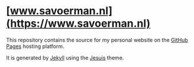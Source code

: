 # [www.savoerman.nl](https://www.savoerman.nl)

This repository contains the source for my personal website on the
[GitHub Pages](https://pages.github.com/) hosting platform.

It is generated by [Jekyll](https://jekyllrb.com/) using the
[Jesuis](https://github.com/sandervoerman/jesuis) theme.
